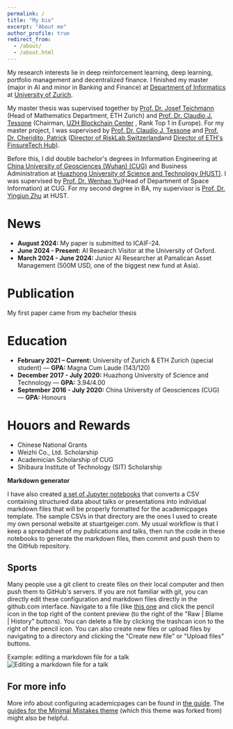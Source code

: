 ```yaml
---
permalink: /
title: "My bio"
excerpt: "About me"
author_profile: true
redirect_from: 
  - /about/
  - /about.html
---
```

My research interests lie in deep reinforcement learning, deep learning, portfolio management and decentralized finance. I finished my master (major in AI and minor in Banking and Finance) at [Department of Informatics](https://www.ifi.uzh.ch/en.html) at [University of Zurich](https://www.uzh.ch/en.html). 

My master thesis was supervised together by [Prof. Dr. Josef Teichmann](https://people.math.ethz.ch/~jteichma/) (Head of Mathematics Department, ETH Zurich) and [Prof. Dr. Claudio J. Tessone](https://www.blockchain.uzh.ch/members/prof-dr-claudio-j-tessone/) (Chairman, [UZH Blockchain Center](https://www.blockchain.uzh.ch/) , Rank Top 1 in Europe). For my master project, I was supervised by  [Prof. Dr. Claudio J. Tessone](https://www.blockchain.uzh.ch/members/prof-dr-claudio-j-tessone/) and [Prof. Dr. Cheridito, Patrick](https://people.math.ethz.ch/~patrickc/) ([Director of RiskLab Switzerland](https://risklab.ethz.ch/)and [Director of ETH's FinsureTech Hub](https://finsuretech.ethz.ch/)).

Before this, I did double bachelor's degrees in Information Engineering at [China University of Geosciences (Wuhan) (CUG)](https://en.cug.edu.cn/) and Business Administration at [Huazhong University of Science and Technology (HUST)](https://english.hust.edu.cn/). I was supervised by [Prof. Dr. Wenhao Yu](https://grzy.cug.edu.cn/yuwenhao/en/index.htm)(Head of Department of Space Information) at CUG. For my second degree in BA, my supervisor is [Prof. Dr. Yingjun Zhu](http://english.cm.hust.edu.cn/info/1094/1299.htm) at HUST.

News
======
- **August 2024:** My paper is submitted to ICAIF-24.
- **June 2024 - Present:** AI Research Visitor at the University of Oxford.
- **March 2024 - June 2024:** Junior AI Researcher at Pamalican Asset Management (500M USD, one of the biggest new fund at Asia).

Publication
======
My first paper came from my bachelor thesis

Education
======
- **February 2021 – Current:** University of Zurich & ETH Zurich (special student) — **GPA:** Magna Cum Laude (143/120)
- **December 2017 - July 2020:** Huazhong University of Science and Technology — **GPA:** 3.94/4.00
- **September 2016 - July 2020:** China University of Geosciences (CUG) — **GPA:** Honours

Houors and Rewards
======
- Chinese National Grants
- Weizhi Co., Ltd. Scholarship
- Academician Scholarship of CUG
- Shibaura Institute of Technology (SIT) Scholarship

**Markdown generator**

I have also created [a set of Jupyter notebooks](https://github.com/academicpages/academicpages.github.io/tree/master/markdown_generator
) that converts a CSV containing structured data about talks or presentations into individual markdown files that will be properly formatted for the academicpages template. The sample CSVs in that directory are the ones I used to create my own personal website at stuartgeiger.com. My usual workflow is that I keep a spreadsheet of my publications and talks, then run the code in these notebooks to generate the markdown files, then commit and push them to the GitHub repository.

Sports
------
Many people use a git client to create files on their local computer and then push them to GitHub's servers. If you are not familiar with git, you can directly edit these configuration and markdown files directly in the github.com interface. Navigate to a file (like [this one](https://github.com/academicpages/academicpages.github.io/blob/master/_talks/2012-03-01-talk-1.md) and click the pencil icon in the top right of the content preview (to the right of the "Raw | Blame | History" buttons). You can delete a file by clicking the trashcan icon to the right of the pencil icon. You can also create new files or upload files by navigating to a directory and clicking the "Create new file" or "Upload files" buttons. 

Example: editing a markdown file for a talk
![Editing a markdown file for a talk](/images/editing-talk.png)

For more info
------
More info about configuring academicpages can be found in [the guide](https://academicpages.github.io/markdown/). The [guides for the Minimal Mistakes theme](https://mmistakes.github.io/minimal-mistakes/docs/configuration/) (which this theme was forked from) might also be helpful.
